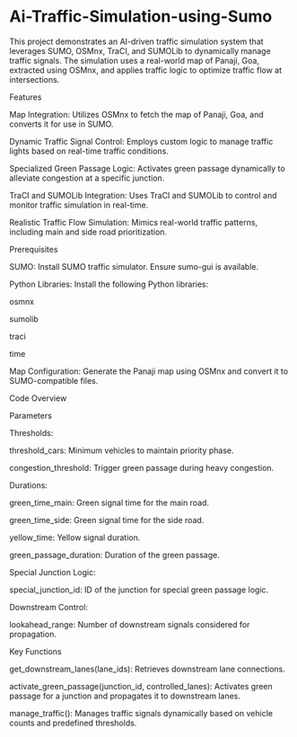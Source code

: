 # Ai-Traffic-Simulation-using-Sumo

This project demonstrates an AI-driven traffic simulation system that leverages SUMO, OSMnx, TraCI, and SUMOLib to dynamically manage traffic signals. The simulation uses a real-world map of Panaji, Goa, extracted using OSMnx, and applies traffic logic to optimize traffic flow at intersections.

Features

Map Integration: Utilizes OSMnx to fetch the map of Panaji, Goa, and converts it for use in SUMO.

Dynamic Traffic Signal Control: Employs custom logic to manage traffic lights based on real-time traffic conditions.

Specialized Green Passage Logic: Activates green passage dynamically to alleviate congestion at a specific junction.

TraCI and SUMOLib Integration: Uses TraCI and SUMOLib to control and monitor traffic simulation in real-time.

Realistic Traffic Flow Simulation: Mimics real-world traffic patterns, including main and side road prioritization.

Prerequisites

SUMO: Install SUMO traffic simulator. Ensure sumo-gui is available.

Python Libraries: Install the following Python libraries:

osmnx

sumolib

traci

time

Map Configuration: Generate the Panaji map using OSMnx and convert it to SUMO-compatible files.

Code Overview

Parameters

Thresholds:

threshold_cars: Minimum vehicles to maintain priority phase.

congestion_threshold: Trigger green passage during heavy congestion.

Durations:

green_time_main: Green signal time for the main road.

green_time_side: Green signal time for the side road.

yellow_time: Yellow signal duration.

green_passage_duration: Duration of the green passage.

Special Junction Logic:

special_junction_id: ID of the junction for special green passage logic.

Downstream Control:

lookahead_range: Number of downstream signals considered for propagation.

Key Functions

get_downstream_lanes(lane_ids): Retrieves downstream lane connections.

activate_green_passage(junction_id, controlled_lanes): Activates green passage for a junction and propagates it to downstream lanes.

manage_traffic(): Manages traffic signals dynamically based on vehicle counts and predefined thresholds.
